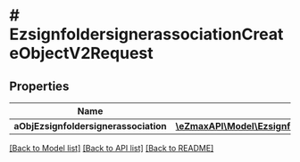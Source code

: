 # # EzsignfoldersignerassociationCreateObjectV2Request

## Properties

Name | Type | Description | Notes
------------ | ------------- | ------------- | -------------
**aObjEzsignfoldersignerassociation** | [**\eZmaxAPI\Model\EzsignfoldersignerassociationRequestCompound[]**](EzsignfoldersignerassociationRequestCompound.md) |  |

[[Back to Model list]](../../README.md#models) [[Back to API list]](../../README.md#endpoints) [[Back to README]](../../README.md)

